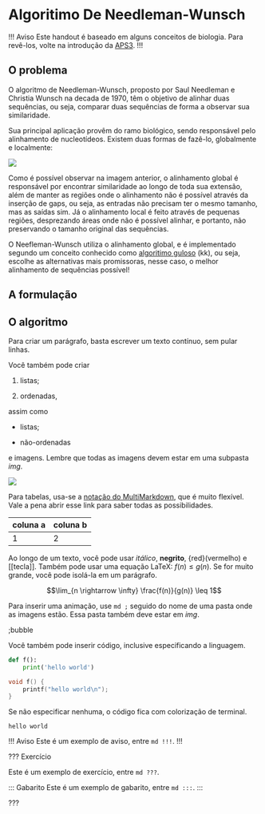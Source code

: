 Algoritimo De Needleman-Wunsch
======

!!! Aviso
Este handout é baseado em alguns conceitos de biologia. Para revê-los, volte na introdução da  [APS3](https://ensino.hashi.pro.br/desprog/aps3/index.html).
!!!

O problema 
---------

O algoritmo de Needleman-Wunsch, proposto por Saul Needleman e Christia Wunsch na decada de 1970, têm o objetivo de alinhar duas sequências, ou seja, comparar duas sequências de forma a observar sua similaridade. 

Sua principal aplicação provêm do ramo biológico, sendo responsável pelo alinhamento de nucleotídeos. Existem duas formas de fazê-lo, globalmente e localmente:

 ![](Capture.PNG)

Como é possível observar na imagem anterior, o alinhamento global é responsável por encontrar similaridade ao longo de toda sua extensão, além de manter as regiões onde o alinhamento não é possível através da inserção de gaps, ou seja, as entradas não precisam ter o mesmo tamanho, mas as saídas sim. Já o alinhamento local é feito através de pequenas regiões, desprezando áreas onde não é possível alinhar, e portanto, não preservando o tamanho original das sequências.

O Neefleman-Wunsch utiliza o alinhamento global, e é  implementado segundo um conceito conhecido como [algoritimo guloso](https://pt.wikipedia.org/wiki/Algoritmo_guloso) (kk), ou seja, escolhe as alternativas mais promissoras, nesse caso, o melhor alinhamento de sequências possível!

A formulação
---------

O algoritmo
---------

Para criar um parágrafo, basta escrever um texto contínuo, sem pular linhas.

Você também pode criar

1. listas;

2. ordenadas,

assim como

* listas;

* não-ordenadas

e imagens. Lembre que todas as imagens devem estar em uma subpasta *img*.

![](logo.png)

Para tabelas, usa-se a [notação do
MultiMarkdown](https://fletcher.github.io/MultiMarkdown-6/syntax/tables.html),
que é muito flexível. Vale a pena abrir esse link para saber todas as
possibilidades.

| coluna a | coluna b |
|----------|----------|
| 1        | 2        |

Ao longo de um texto, você pode usar *itálico*, **negrito**, {red}(vermelho) e
[[tecla]]. Também pode usar uma equação LaTeX: $f(n) \leq g(n)$. Se for muito
grande, você pode isolá-la em um parágrafo.

$$\lim_{n \rightarrow \infty} \frac{f(n)}{g(n)} \leq 1$$

Para inserir uma animação, use `md ;` seguido do nome de uma pasta onde as
imagens estão. Essa pasta também deve estar em *img*.

;bubble

Você também pode inserir código, inclusive especificando a linguagem.

``` py
def f():
    print('hello world')
```

``` c
void f() {
    printf("hello world\n");
}
```

Se não especificar nenhuma, o código fica com colorização de terminal.

```
hello world
```


!!! Aviso
Este é um exemplo de aviso, entre `md !!!`.
!!!


??? Exercício

Este é um exemplo de exercício, entre `md ???`.

::: Gabarito
Este é um exemplo de gabarito, entre `md :::`.
:::

???
